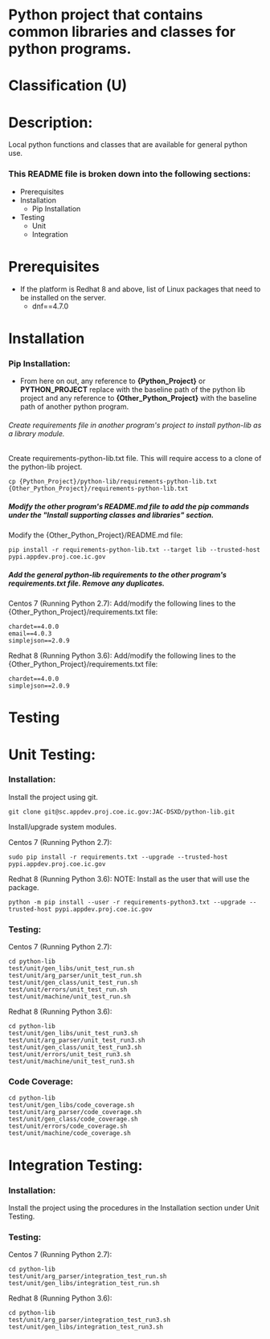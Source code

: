 # Python project that contains common libraries and classes for python programs.
# Classification (U)

# Description:
  Local python functions and classes that are available for general python use.


### This README file is broken down into the following sections:
 *  Prerequisites
 *  Installation
    - Pip Installation
 *  Testing
    - Unit
    - Integration


# Prerequisites
 *  If the platform is Redhat 8 and above, list of Linux packages that need to be installed on the server.
    - dnf==4.7.0


# Installation

### Pip Installation:
  * From here on out, any reference to **{Python_Project}** or **PYTHON_PROJECT** replace with the baseline path of the python lib project and any reference to **{Other_Python_Project}** with the baseline path of another python program.

###### Create requirements file in another program's project to install python-lib as a library module.

Create requirements-python-lib.txt file.  This will require access to a clone of the python-lib project.

```
cp {Python_Project}/python-lib/requirements-python-lib.txt {Other_Python_Project}/requirements-python-lib.txt
```

##### Modify the other program's README.md file to add the pip commands under the "Install supporting classes and libraries" section.

Modify the {Other_Python_Project}/README.md file:

```
pip install -r requirements-python-lib.txt --target lib --trusted-host pypi.appdev.proj.coe.ic.gov
```

##### Add the general python-lib requirements to the other program's requirements.txt file.  Remove any duplicates.

Centos 7 (Running Python 2.7):
Add/modify the following lines to the {Other_Python_Project}/requirements.txt file:

```
chardet==4.0.0
email==4.0.3
simplejson==2.0.9
```

Redhat 8 (Running Python 3.6):
Add/modify the following lines to the {Other_Python_Project}/requirements.txt file:

```
chardet==4.0.0
simplejson==2.0.9
```


# Testing

# Unit Testing:

### Installation:

Install the project using git.

```
git clone git@sc.appdev.proj.coe.ic.gov:JAC-DSXD/python-lib.git
```

Install/upgrade system modules.

Centos 7 (Running Python 2.7):

```
sudo pip install -r requirements.txt --upgrade --trusted-host pypi.appdev.proj.coe.ic.gov
```

Redhat 8 (Running Python 3.6):
NOTE: Install as the user that will use the package.

```
python -m pip install --user -r requirements-python3.txt --upgrade --trusted-host pypi.appdev.proj.coe.ic.gov
```

### Testing:

Centos 7 (Running Python 2.7):

```
cd python-lib
test/unit/gen_libs/unit_test_run.sh
test/unit/arg_parser/unit_test_run.sh
test/unit/gen_class/unit_test_run.sh
test/unit/errors/unit_test_run.sh
test/unit/machine/unit_test_run.sh
```

Redhat 8 (Running Python 3.6):

```
cd python-lib
test/unit/gen_libs/unit_test_run3.sh
test/unit/arg_parser/unit_test_run3.sh
test/unit/gen_class/unit_test_run3.sh
test/unit/errors/unit_test_run3.sh
test/unit/machine/unit_test_run3.sh
```

### Code Coverage:

```
cd python-lib
test/unit/gen_libs/code_coverage.sh
test/unit/arg_parser/code_coverage.sh
test/unit/gen_class/code_coverage.sh
test/unit/errors/code_coverage.sh
test/unit/machine/code_coverage.sh
```

# Integration Testing:

### Installation:

Install the project using the procedures in the Installation section under Unit Testing.

### Testing:

Centos 7 (Running Python 2.7):

```
cd python-lib
test/unit/arg_parser/integration_test_run.sh
test/unit/gen_libs/integration_test_run.sh
```

Redhat 8 (Running Python 3.6):

```
cd python-lib
test/unit/arg_parser/integration_test_run3.sh
test/unit/gen_libs/integration_test_run3.sh
```

